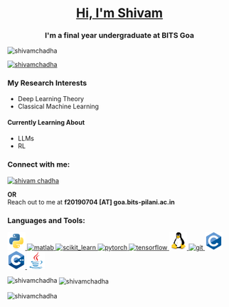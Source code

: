 <h1 align="center"><a href="https://shivamchadha.github.io">Hi, I'm Shivam</a></h1>
<h3 align="center">I'm a final year undergraduate at BITS Goa</h3>



<p align="left"> <img src="https://komarev.com/ghpvc/?username=shivamchadha&label=Profile%20views&color=0e75b6&style=flat" alt="shivamchadha" /> </p>

<p align="left"> <a href="https://github.com/ryo-ma/github-profile-trophy"><img src="https://github-profile-trophy.vercel.app/?username=shivamchadha" alt="shivamchadha" /></a> </p>

### My Research Interests
- Deep Learning Theory
- Classical Machine Learning
#### Currently Learning About
- LLMs
- RL



<h3 align="left">Connect with me:</h3>
<p align="left">
<a href="https://www.linkedin.com/in/shivamchadha/" target="blank"><img align="center" src="https://raw.githubusercontent.com/rahuldkjain/github-profile-readme-generator/master/src/images/icons/Social/linked-in-alt.svg" alt="shivam chadha" height="30" width="40" /></a>

**OR**  
Reach out to me at **f20190704 [AT] goa.bits-pilani.ac.in**

</p>

<h3 align="left">Languages and Tools:</h3>
<p align="left"> 
<a href="https://www.python.org" target="_blank" rel="noreferrer"> <img src="https://raw.githubusercontent.com/devicons/devicon/master/icons/python/python-original.svg" alt="python" width="40" height="40"/> </a> 
<a href="https://www.mathworks.com/products/matlab.html" target="_blank" rel="noreferrer"> <img src="https://cdn.jsdelivr.net/gh/devicons/devicon@latest/icons/matlab/matlab-original.svg" alt="matlab" width="40" height="40"/> </a> 
<a href="https://scikit-learn.org/" target="_blank" rel="noreferrer"> <img src="https://upload.wikimedia.org/wikipedia/commons/0/05/Scikit_learn_logo_small.svg" alt="scikit_learn" width="40" height="40"/> </a> 
<a href="https://pytorch.org/" target="_blank" rel="noreferrer"> <img src="https://www.vectorlogo.zone/logos/pytorch/pytorch-icon.svg" alt="pytorch" width="40" height="40"/> </a> 
<a href="https://www.tensorflow.org" target="_blank" rel="noreferrer"> <img src="https://www.vectorlogo.zone/logos/tensorflow/tensorflow-icon.svg" alt="tensorflow" width="40" height="40"/> </a>
<a href="https://www.linux.org/" target="_blank" rel="noreferrer"> <img src="https://raw.githubusercontent.com/devicons/devicon/master/icons/linux/linux-original.svg" alt="linux" width="40" height="40"/> </a> 
<a href="https://git-scm.com/" target="_blank" rel="noreferrer"> <img src="https://www.vectorlogo.zone/logos/git-scm/git-scm-icon.svg" alt="git" width="40" height="40"/> </a> 
<a href="https://www.cprogramming.com/" target="_blank" rel="noreferrer"> <img src="https://raw.githubusercontent.com/devicons/devicon/master/icons/c/c-original.svg" alt="c" width="40" height="40"/> </a> 
<a href="https://www.w3schools.com/cpp/" target="_blank" rel="noreferrer"> <img src="https://raw.githubusercontent.com/devicons/devicon/master/icons/cplusplus/cplusplus-original.svg" alt="cplusplus" width="40" height="40"/> </a> 
<a href="https://www.java.com" target="_blank" rel="noreferrer"> <img src="https://raw.githubusercontent.com/devicons/devicon/master/icons/java/java-original.svg" alt="java" width="40" height="40"/> </a> 

 </p>

<p><img align="left" src="https://github-readme-stats.vercel.app/api/top-langs?username=shivamchadha&show_icons=true&locale=en&layout=compact" alt="shivamchadha" /></p>

<p>&nbsp;<img align="center" src="https://github-readme-stats.vercel.app/api?username=shivamchadha&show_icons=true&locale=en" alt="shivamchadha" /></p>

<p><img align="center" src="https://github-readme-streak-stats.herokuapp.com/?user=shivamchadha&" alt="shivamchadha" /></p>